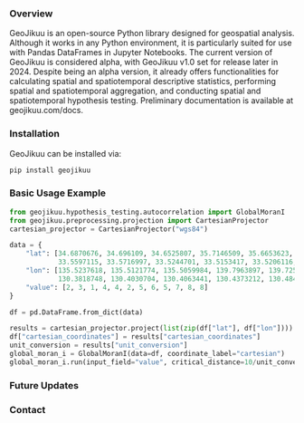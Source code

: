 
### Overview
GeoJikuu is an open-source Python library designed for geospatial analysis. Although it works in any Python environment, it is particularly suited for use with Pandas DataFrames in Jupyter Notebooks. The current version of GeoJikuu is considered alpha, with GeoJikuu v1.0 set for release later in 2024. Despite being an alpha version, it already offers functionalities for calculating spatial and spatiotemporal descriptive statistics, performing spatial and spatiotemporal aggregation, and conducting spatial and spatiotemporal hypothesis testing. Preliminary documentation is available at geojikuu.com/docs.

### Installation
GeoJikuu can be installed via: 
```python
pip install geojikuu
```

### Basic Usage Example
```python
from geojikuu.hypothesis_testing.autocorrelation import GlobalMoranI
from geojikuu.preprocessing.projection import CartesianProjector
cartesian_projector = CartesianProjector("wgs84")

data = {
    "lat": [34.6870676, 34.696109, 34.6525807, 35.7146509, 35.6653623, 35.6856905, 
            33.5597115, 33.5716997, 33.5244701, 33.5153417, 33.5206116, 33.4866878],
    "lon": [135.5237618, 135.5121774, 135.5059984, 139.7963897, 139.7254906, 139.7514867,
            130.3818748, 130.4030704, 130.4063441, 130.4373212, 130.4841434, 130.5220605],
    "value": [2, 3, 1, 4, 4, 2, 5, 6, 5, 7, 8, 8]
}

df = pd.DataFrame.from_dict(data)

results = cartesian_projector.project(list(zip(df["lat"], df["lon"])))
df["cartesian_coordinates"] = results["cartesian_coordinates"]
unit_conversion = results["unit_conversion"]
global_moran_i = GlobalMoranI(data=df, coordinate_label="cartesian")
global_moran_i.run(input_field="value", critical_distance=10/unit_conversion)
```

### Future Updates

### Contact
